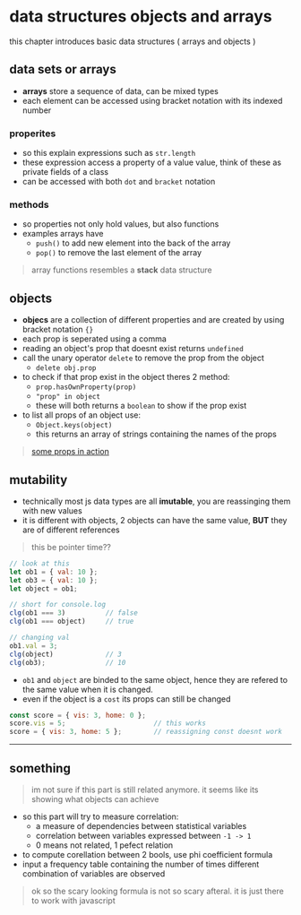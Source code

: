 # data structures objects and arrays

this chapter introduces basic data structures ( arrays and objects )

## data sets or arrays

- **arrays** store a sequence of data, can be mixed types
- each element can be accessed using bracket notation with its indexed number

### properites

- so this explain expressions such as `str.length`
- these expression access a property of a value value, think of these as private fields of a class
- can be accessed with both `dot` and `bracket` notation

### methods

- so properties not only hold values, but also functions
- examples arrays have
  - `push()` to add new element into the back of the array
  - `pop()` to remove the last element of the array

> array functions resembles a **stack** data structure

## objects

- **objecs** are a collection of different properties and are created by using bracket notation `{}`
- each prop is seperated using a comma
- reading an object's prop that doesnt exist returns `undefined`
- call the unary operator `delete` to remove the prop from the object
  - `delete obj.prop`
- to check if that prop exist in the object theres 2 method:
  - `prop.hasOwnProperty(prop)`
  - `"prop" in object`
  - these will both returns a `boolean` to show if the prop exist
- to list all props of an object use:
  - `Object.keys(object)`
  - this returns an array of strings containing the names of the props

> [some props in action](./object_methods.js)

## mutability

- technically most js data types are all **imutable**, you are reassinging them with new values
- it is different with objects, 2 objects can have the same value, **BUT** they are of different references

> this be pointer time??

```js 
// look at this 
let ob1 = { val: 10 };
let ob3 = { val: 10 };
let object = ob1;

// short for console.log
clg(ob1 === 3)          // false
clg(ob1 === object)     // true

// changing val
ob1.val = 3;
clg(object)             // 3
clg(ob3);               // 10
```

- `ob1` and `object` are binded to the same object, hence they are refered to the same value when it is changed.
- even if the object is a `cost` its props can still be changed
```js
const score = { vis: 3, home: 0 };
score.vis = 5;                      // this works
score = { vis: 3, home: 5 };        // reassigning const doesnt work
```

--- 

## something

> im not sure if this part is still related anymore.
> it seems like its showing what objects can achieve

- so this part will try to measure correlation:
  - a measure of dependencies between statistical variables
  - correlation between variables expressed between `-1 -> 1`
  - 0 means not related, 1 pefect relation
- to compute corellation between 2 bools, use phi coefficient formula
- input a frequency table containing the number of times different combination of variables are observed

> ok so the scary looking formula is not so scary afteral.
> it is just there to work with javascript


